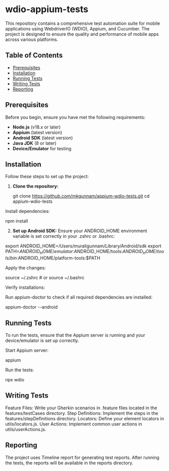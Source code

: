 # wdio-appium-tests

This repository contains a comprehensive test automation suite for mobile applications using WebdriverIO (WDIO), Appium, and Cucumber. The project is designed to ensure the quality and performance of mobile apps across various platforms.

## Table of Contents

- [Prerequisites](#prerequisites)
- [Installation](#installation)
- [Running Tests](#running-tests)
- [Writing Tests](#writing-tests)
- [Reporting](#reporting)

## Prerequisites

Before you begin, ensure you have met the following requirements:

- **Node.js** (v18.x or later)
- **Appium** (latest version)
- **Android SDK** (latest version)
- **Java JDK** (8 or later)
- **Device/Emulator** for testing

## Installation

Follow these steps to set up the project:

1. **Clone the repository:**
 
   git clone https://github.com/mkgunnam/appium-wdio-tests.git
   cd appium-wdio-tests
   
Install dependencies:

  npm install

2. **Set up Android SDK:**
Ensure your ANDROID_HOME environment variable is set correctly in your .zshrc or .bashrc:

  export ANDROID_HOME=/Users/muraligunnam/Library/Android/sdk
  export PATH=$ANDROID_HOME/emulator:$ANDROID_HOME/tools:$ANDROID_HOME/tools/bin:$ANDROID_HOME/platform-tools:$PATH

Apply the changes:

  source ~/.zshrc   # or source ~/.bashrc
  
Verify installations:

Run appium-doctor to check if all required dependencies are installed:

  appium-doctor --android

## Running Tests
To run the tests, ensure that the Appium server is running and your device/emulator is set up correctly.

Start Appium server:

  appium
  
Run the tests:

  npx wdio
  
## Writing Tests

 Feature Files: Write your Gherkin scenarios in .feature files located in the features/testCases directory.
 Step Definitions: Implement the steps in the features/stepDefinitions directory.
 Locators: Define your element locators in utils/locators.js.
 User Actions: Implement common user actions in utils/userActions.js.

## Reporting
The project uses Timeline report for generating test reports. After running the tests, the reports will be available in the reports directory.
